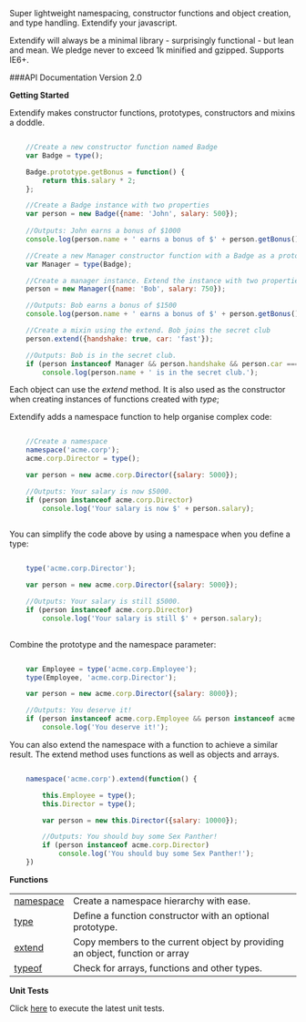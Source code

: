 Super lightweight namespacing, constructor functions and object creation, and type handling. Extendify your javascript. 

Extendify will always be a minimal library - surprisingly functional - but lean and mean. We pledge never to exceed 1k minified and gzipped. Supports IE6+.

###API Documentation Version 2.0

**Getting Started**

Extendify makes constructor functions, prototypes, constructors and mixins a doddle. 

```javascript

	//Create a new constructor function named Badge
	var Badge = type();

	Badge.prototype.getBonus = function() {
		return this.salary * 2;
	};

	//Create a Badge instance with two properties
	var person = new Badge({name: 'John', salary: 500});
	
	//Outputs: John earns a bonus of $1000
	console.log(person.name + ' earns a bonus of $' + person.getBonus());

	//Create a new Manager constructor function with a Badge as a prototype
	var Manager = type(Badge);

	//Create a manager instance. Extend the instance with two properties
	person = new Manager({name: 'Bob', salary: 750});

	//Outputs: Bob earns a bonus of $1500
	console.log(person.name + ' earns a bonus of $' + person.getBonus());

	//Create a mixin using the extend. Bob joins the secret club
	person.extend({handshake: true, car: 'fast'});

	//Outputs: Bob is in the secret club.
	if (person instanceof Manager && person.handshake && person.car === 'fast') 
		console.log(person.name + ' is in the secret club.');

```
Each object can  use the _extend_ method. It is also used as the constructor when creating instances of functions created with _type_;

Extendify adds a namespace function to help organise complex code:

```javascript

	//Create a namespace
	namespace('acme.corp');
	acme.corp.Director = type();

	var person = new acme.corp.Director({salary: 5000});

	//Outputs: Your salary is now $5000.
	if (person instanceof acme.corp.Director) 
		console.log('Your salary is now $' + person.salary);
		
```

You can simplify the code above by using a namespace when you define a type:

```javascript

	type('acme.corp.Director');

	var person = new acme.corp.Director({salary: 5000});

	//Outputs: Your salary is still $5000.
	if (person instanceof acme.corp.Director) 
		console.log('Your salary is still $' + person.salary);
	
```

Combine the prototype and the namespace parameter:

```javascript

	var Employee = type('acme.corp.Employee');
	type(Employee, 'acme.corp.Director');

	var person = new acme.corp.Director({salary: 8000});

	//Outputs: You deserve it!
	if (person instanceof acme.corp.Employee && person instanceof acme.corp.Director) 
		console.log('You deserve it!');

```

You can also extend the namespace with a function to achieve a similar result. The extend method uses functions as well as objects and arrays.

```javascript

	namespace('acme.corp').extend(function() {

		this.Employee = type();
		this.Director = type();

		var person = new this.Director({salary: 10000});

		//Outputs: You should buy some Sex Panther!
		if (person instanceof acme.corp.Director) 
			console.log('You should buy some Sex Panther!');
	})

```

**Functions**

<table>
<tbody>
<tr><td><a href="../../wiki/namespace/">namespace</a></td><td>Create a namespace hierarchy with ease.</td></tr>
<tr><td><a href="../../wiki/type/">type</a></td><td>Define a function constructor with an optional prototype.</td></tr>
<tr><td><a href="../../wiki/extend/">extend</a></td><td>Copy members to the current object by providing an object, function or array</td></tr>
<tr><td><a href="../../wiki/typeof/">typeof</a></td><td>Check for arrays, functions and other types.</td></tr>
</tbody>
</table>


**Unit Tests**

Click <a href="http://jameswestgate.github.io/extendify/test/" target="_blank">here</a> to execute the latest unit tests.
